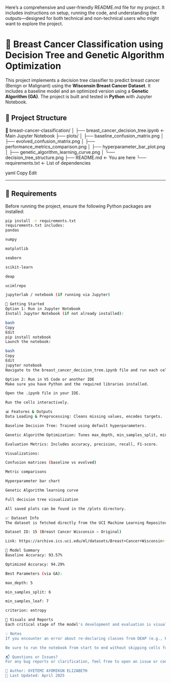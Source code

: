 Here’s a comprehensive and user-friendly README.md file for my project. It includes instructions on setup, running the code, and understanding the outputs—designed for both technical and non-technical users who might want to explore the project.


# 🧬 Breast Cancer Classification using Decision Tree and Genetic Algorithm Optimization

This project implements a decision tree classifier to predict breast cancer (Benign or Malignant) using the **Wisconsin Breast Cancer Dataset**. It includes a baseline model and an optimized version using a **Genetic Algorithm (GA)**. The project is built and tested in **Python** with Jupyter Notebook.

## 📂 Project Structure

📁 breast-cancer-classification/ │ ├── breast_cancer_decision_tree.ipynb ← Main Jupyter Notebook ├── plots/ │ ├── baseline_confusion_matrix.png │ ├── evolved_confusion_matrix.png │ ├── performance_metrics_comparison.png │ ├── hyperparameter_bar_plot.png │ ├── genetic_algorithm_learning_curve.png │ └── decision_tree_structure.png ├── README.md ← You are here └── requirements.txt ← List of dependencies

yaml
Copy
Edit

---

## 🧰 Requirements

Before running the project, ensure the following Python packages are installed:

```bash
pip install -r requirements.txt
requirements.txt includes:
pandas

numpy

matplotlib

seaborn

scikit-learn

deap

ucimlrepo

jupyterlab / notebook (if running via Jupyter)

🚀 Getting Started
Option 1: Run in Jupyter Notebook
Install Jupyter Notebook (if not already installed):

bash
Copy
Edit
pip install notebook
Launch the notebook:

bash
Copy
Edit
jupyter notebook
Navigate to the breast_cancer_decision_tree.ipynb file and run each cell sequentially.

Option 2: Run in VS Code or another IDE
Make sure you have Python and the required libraries installed.

Open the .ipynb file in your IDE.

Run the cells interactively.

📊 Features & Outputs
Data Loading & Preprocessing: Cleans missing values, encodes targets.

Baseline Decision Tree: Trained using default hyperparameters.

Genetic Algorithm Optimization: Tunes max_depth, min_samples_split, min_samples_leaf, and criterion.

Evaluation Metrics: Includes accuracy, precision, recall, F1-score.

Visualizations:

Confusion matrices (baseline vs evolved)

Metric comparisons

Hyperparameter bar chart

Genetic Algorithm learning curve

Full decision tree visualization

All saved plots can be found in the /plots directory.

📈 Dataset Info
The dataset is fetched directly from the UCI Machine Learning Repository:

Dataset ID: 15 (Breast Cancer Wisconsin – Original)

Link: https://archive.ics.uci.edu/ml/datasets/Breast+Cancer+Wisconsin+(Original)

🧠 Model Summary
Baseline Accuracy: 93.57%

Optimized Accuracy: 94.29%

Best Parameters (via GA):

max_depth: 5

min_samples_split: 6

min_samples_leaf: 7

criterion: entropy

📸 Visuals and Reports
Each critical stage of the model's development and evaluation is visualized. These can be included in a report, thesis, or presentation. Visual outputs are stored in the plots/ folder and named accordingly.

💡 Notes
If you encounter an error about re-declaring classes from DEAP (e.g., FitnessMax or Individual), restart the kernel to clear previously defined classes.

Be sure to run the notebook from start to end without skipping cells for consistent results.

📬 Questions or Issues?
For any bug reports or clarification, feel free to open an issue or contact the project maintainer.

📁 Author: OYETEMI AYOMIKUN ELIZABETH
📅 Last Updated: April 2025

